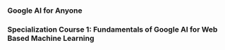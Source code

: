 ### Google AI for Anyone

### Specialization Course 1: Fundamentals of Google AI for Web Based Machine Learning